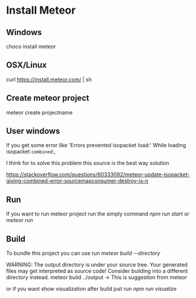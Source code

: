 # Install Meteor 

## Windows
choco install meteor

## OSX/Linux
curl https://install.meteor.com/ | sh

## Create meteor project
meteor create projectname

## User windows
If you get some error like 'Errors prevented isopacket load:' While loading isopacket `combined`:, 

I think for to solve this problem this source is the best way solution

https://stackoverflow.com/questions/60333092/meteor-update-isopacket-giving-combined-error-sourcemapconsumer-destroy-is-n


## Run
If you want to run meteor project run the simply command *npm run start* or *meteor run*

## Build
To bundle this project you can use run *meteor build --directory <yourpath>*

WARNING: The output directory is under your source tree. Your generated files may get interpreted as source code! Consider building into a different directory instead. meteor build ../output -> This is suggestion from meteor

or if you want show visualization after build just run *npm run visualize*
